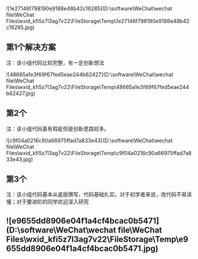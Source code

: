![1e27146f798190e9188e48b42c16285](D:\software\WeChat\wechat file\WeChat Files\wxid_kfi5z7l3ag7v22\FileStorage\Temp\1e27146f798190e9188e48b42c16285.jpg)

## 第1个解决方案

注：该小组代码比较完整，有一定创新想法

![48665a1e3f69f67fed5eae244b62427](D:\software\WeChat\wechat file\WeChat Files\wxid_kfi5z7l3ag7v22\FileStorage\Temp\48665a1e3f69f67fed5eae244b62427.jpg)

## 第2个

注：该小组代码虽有瑕疵但是创新思路较多。

![c9f04a0216c90a66975ffad7a833e43](D:\software\WeChat\wechat file\WeChat Files\wxid_kfi5z7l3ag7v22\FileStorage\Temp\c9f04a0216c90a66975ffad7a833e43.jpg)

## 第3个

注：该小组代码基本从底层撰写，代码基础扎实。对于初学者来说，改代码不易读懂；对于要进阶的同学欢迎深入研究

## ![e9655dd8906e04f1a4cf4bcac0b5471](D:\software\WeChat\wechat file\WeChat Files\wxid_kfi5z7l3ag7v22\FileStorage\Temp\e9655dd8906e04f1a4cf4bcac0b5471.jpg)